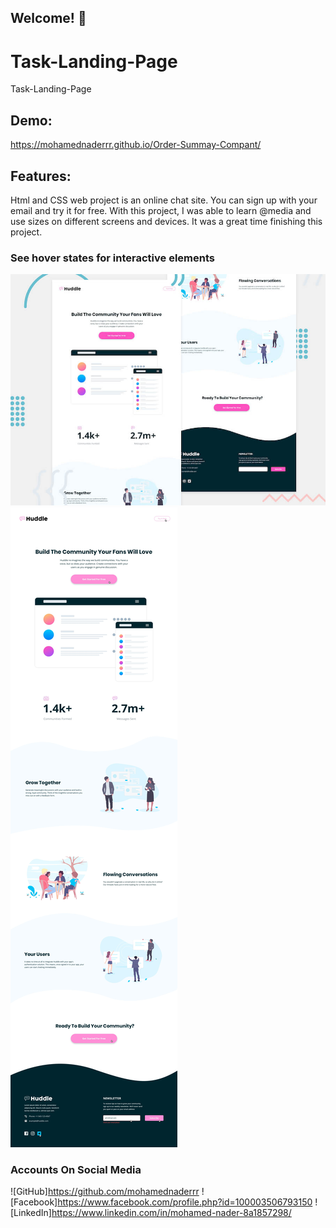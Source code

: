## Welcome! 👋

# Task-Landing-Page
Task-Landing-Page
## Demo:
https://mohamednaderrr.github.io/Order-Summay-Compant/
## Features:
Html and CSS web project is an online chat site. You can sign up with your email and try it for free. With this project, I was able to learn @media and use sizes on different screens and devices. It was a great time finishing this project.
### See hover states  for interactive elements
![GetiingStarted](./design/desktop-preview.jpg)                                                 
![Design](./design/active-states.jpg)
### Accounts On Social Media
![GitHub]https://github.com/mohamednaderrr
![Facebook]https://www.facebook.com/profile.php?id=100003506793150
![LinkedIn]https://www.linkedin.com/in/mohamed-nader-8a1857298/
